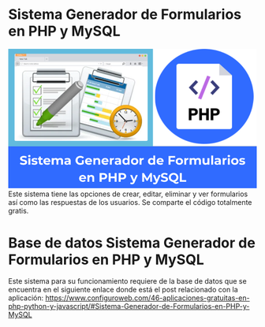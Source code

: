 # Sistema Generador de Formularios en PHP y MySQL
<img src=Sistema%20Generador%20de%20Formularios%20en%20PHP%20y%20MySQL.png>
Este sistema tiene las opciones de crear, editar, eliminar y ver formularios así como las respuestas de los usuarios. Se comparte el código totalmente gratis.

# Base de datos Sistema Generador de Formularios en PHP y MySQL
Este sistema para su funcionamiento requiere de la base de datos que se encuentra en el siguiente enlace donde está el post relacionado con la aplicación:
https://www.configuroweb.com/46-aplicaciones-gratuitas-en-php-python-y-javascript/#Sistema-Generador-de-Formularios-en-PHP-y-MySQL

